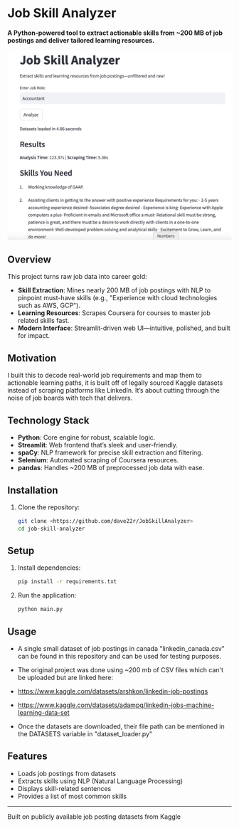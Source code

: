 # Job Skill Analyzer

**A Python-powered tool to extract actionable skills from ~200 MB of job postings and deliver tailored learning resources.**

![Demo](2EF5AD87-8A51-4F83-A6F2-7F67840EEE4B.jpeg)

## Overview
This project turns raw job data into career gold:
- **Skill Extraction**: Mines nearly 200 MB of job postings with NLP to pinpoint must-have skills (e.g., "Experience with cloud technologies such as AWS, GCP").
- **Learning Resources**: Scrapes Coursera for courses to master job related skills fast.
- **Modern Interface**: Streamlit-driven web UI—intuitive, polished, and built for impact.

## Motivation
I built this to decode real-world job requirements and map them to actionable learning paths, it is built off of legally sourced Kaggle datasets instead of scraping platforms like LinkedIn. It’s about cutting through the noise of job boards with tech that delivers.



## Technology Stack
- **Python**: Core engine for robust, scalable logic.
- **Streamlit**: Web frontend that’s sleek and user-friendly.
- **spaCy**: NLP framework for precise skill extraction and filtering.
- **Selenium**: Automated scraping of Coursera resources.
- **pandas**: Handles ~200 MB of preprocessed job data with ease.

## Installation
1. Clone the repository:
   ```sh
   git clone <https://github.com/dave22r/JobSkillAnalyzer>
   cd job-skill-analyzer

## Setup

1. Install dependencies:  
   ```sh
   pip install -r requirements.txt
   ```
2. Run the application:  
   ```sh
   python main.py
   ```
## Usage
- A single small dataset of job postings in canada "linkedin_canada.csv" can be found in this repository and can be used for testing purposes.


- The original project was done using ~200 mb of CSV files which can't be uploaded but are linked here:
- https://www.kaggle.com/datasets/arshkon/linkedin-job-postings

- https://www.kaggle.com/datasets/adampq/linkedin-jobs-machine-learning-data-set

- Once the datasets are downloaded, their file path can be mentioned in the DATASETS variable in "dataset_loader.py"


## Features

- Loads job postings from datasets
- Extracts skills using NLP (Natural Language Processing)
- Displays skill-related sentences
- Provides a list of most common skills


----------------------------------------------------------------------------------------------
Built on publicly available job posting datasets from Kaggle
